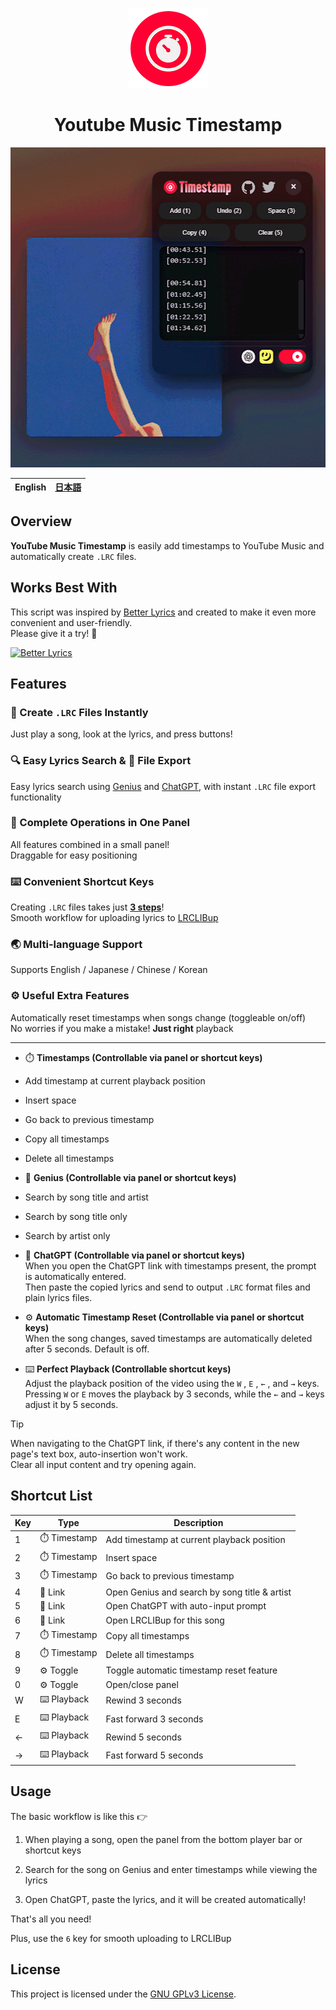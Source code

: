 <p align="center">
  <img src="./images/icons/normal/icon-128.webp" height="128" alt="Logo">
  <h1 align="center">Youtube Music Timestamp</h1>
</p>

<p align="center">
  <img src="./images/assets/cover.webp" height="512" alt="Cover">
</p>

<table>
	<thead>
    	<tr>
      		<th style="text-align:center">English</th>
      		<th style="text-align:center"><a href="README-ja.md">日本語</a></th>
    	</tr>
  	</thead>
</table>

## Overview

**YouTube Music Timestamp** is easily add timestamps to YouTube Music and automatically create `.LRC` files.

<!-- ## Download -->

## Works Best With

This script was inspired by [Better Lyrics](https://chromewebstore.google.com/detail/better-lyrics-lyrics-for/effdbpeggelllpfkjppbokhmmiinhlmg) and created to make it even more convenient and user-friendly.  
Please give it a try! 🤝

[![Better Lyrics](https://developer.chrome.com/static/docs/webstore/branding/image/206x58-chrome-web-bcb82d15b2486.png)](https://chromewebstore.google.com/detail/better-lyrics-lyrics-for/effdbpeggelllpfkjppbokhmmiinhlmg)

## Features

### 🎵 Create `.LRC` Files Instantly

Just play a song, look at the lyrics, and press buttons!

### 🔍 Easy Lyrics Search & 📂 File Export

Easy lyrics search using [Genius](https://genius.com) and [ChatGPT](https://chatgpt.com), with instant `.LRC` file export functionality

### 🧩 Complete Operations in One Panel

All features combined in a small panel!  
Draggable for easy positioning

### ⌨️ Convenient Shortcut Keys

Creating `.LRC` files takes just [**3 steps**](#usage)!  
Smooth workflow for uploading lyrics to [LRCLIBup](https://lrclibup.boidu.dev)

### 🌏 Multi-language Support

Supports English / Japanese / Chinese / Korean

### ⚙️ Useful Extra Features

Automatically reset timestamps when songs change (toggleable on/off)  
No worries if you make a mistake! **Just right** playback

---

- ⏱️ **Timestamps (Controllable via panel or shortcut keys)**

- Add timestamp at current playback position
- Insert space
- Go back to previous timestamp
- Copy all timestamps
- Delete all timestamps

- 🔗 **Genius (Controllable via panel or shortcut keys)**

- Search by song title and artist
- Search by song title only
- Search by artist only

- 🔗 **ChatGPT (Controllable via panel or shortcut keys)**  
  When you open the ChatGPT link with timestamps present, the prompt is automatically entered.  
  Then paste the copied lyrics and send to output `.LRC` format files and plain lyrics files.

- ⚙️ **Automatic Timestamp Reset (Controllable via panel or shortcut keys)**  
  When the song changes, saved timestamps are automatically deleted after 5 seconds. Default is off.

- ⌨️ **Perfect Playback (Controllable shortcut keys)**  
  Adjust the playback position of the video using the `W` , `E` , `←` , and `→` keys.  
  Pressing `W` or `E` moves the playback by 3 seconds, while the `←` and `→` keys adjust it by 5 seconds.

> [!TIP]
> When navigating to the ChatGPT link, if there's any content in the new page's text box, auto-insertion won't work.  
> Clear all input content and try opening again.

## Shortcut List

| Key | Type         | Description                                   |
| --- | ------------ | --------------------------------------------- |
| 1   | ⏱️ Timestamp | Add timestamp at current playback position    |
| 2   | ⏱️ Timestamp | Insert space                                  |
| 3   | ⏱️ Timestamp | Go back to previous timestamp                 |
| 4   | 🔗 Link      | Open Genius and search by song title & artist |
| 5   | 🔗 Link      | Open ChatGPT with auto-input prompt           |
| 6   | 🔗 Link      | Open LRCLIBup for this song                   |
| 7   | ⏱️ Timestamp | Copy all timestamps                           |
| 8   | ⏱️ Timestamp | Delete all timestamps                         |
| 9   | ⚙️ Toggle    | Toggle automatic timestamp reset feature      |
| 0   | ⚙️ Toggle    | Open/close panel                              |
| W   | ⌨️ Playback  | Rewind 3 seconds                              |
| E   | ⌨️ Playback  | Fast forward 3 seconds                        |
| ←   | ⌨️ Playback  | Rewind 5 seconds                              |
| →   | ⌨️ Playback  | Fast forward 5 seconds                        |

## Usage

The basic workflow is like this 👉

1. When playing a song, open the panel from the bottom player bar or shortcut keys

2. Search for the song on Genius and enter timestamps while viewing the lyrics

3. Open ChatGPT, paste the lyrics, and it will be created automatically!

That's all you need!

Plus, use the `6` key for smooth uploading to LRCLIBup

## License

This project is licensed under the [GNU GPLv3 License](LICENCE).
